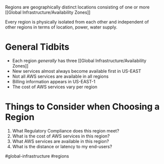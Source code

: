 Regions are geographically distinct locations consisting of one or more [[Global Infrastructure/Availability Zones]]

Every region is physically isolated from each other and independent of other regions in terms of location, power, water supply.

# General Tidbits
- Each region *generally* has three [[Global Infrastructure/Availability Zones]]
- New services almost always become available first in US-EAST
- Not all AWS services are available in all regions
- Billing information appears in US-EAST-1
- The cost of AWS services vary per region

# Things to Consider when Choosing a Region
1. What Regulatory Compliance does this region meet?
2. What is the cost of AWS services in this region?
3. What AWS services are available in this region?
4. What is the distance or latency to my end-users?


#global-infrastructure #regions
